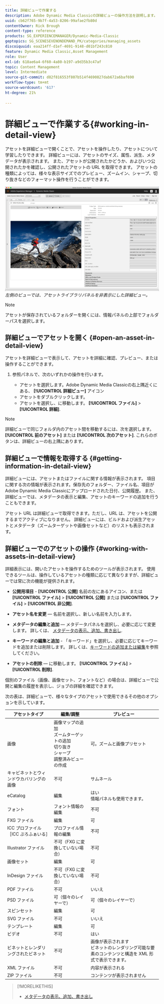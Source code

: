 ```yaml
---
title: 詳細ビューで作業する
description: Adobe Dynamic Media Classicの詳細ビューの操作方法を説明します。
uuid: cb62f765-9b7f-4a53-8206-99afae2fb80d
contentOwner: Rick Brough
content-type: reference
products: SG_EXPERIENCEMANAGER/Dynamic-Media-Classic
geptopics: SG_SCENESEVENONDEMAND_PK/categories/managing_assets
discoiquuid: eaa214ff-d1ef-4691-9148-d01bf243c810
feature: Dynamic Media Classic,Asset Management
role: User
exl-id: 618ae6a4-6f60-4a80-b197-a9d35b3c47af
topic: Content Management
level: Intermediate
source-git-commit: d82f816553f807b514f4690827dab672a6baf690
workflow-type: tm+mt
source-wordcount: '617'
ht-degree: 21%

---
```


# 詳細ビューで作業する{#working-in-detail-view}

アセットを詳細ビューで開くことで、アセットを操作したり、アセットについて学習したりできます。 詳細ビューには、アセットのサイズ、属性、派生、メタデータが表示されます。 また、アセットが公開されたかどうか、およびいつ公開されたかを確認し、公開されたアセットの URL を取得できます。 アセットの種類によっては、様々な表示サイズでのプレビュー、ズームイン、シャープ、切り抜きなどのフォーマット操作を行うことができます。

<!-- 

Comment Type: remark
Last Modified By: Rick Brough (rbrough@adobe.com)
Last Modified Date: 2018-06-14T13:52:46.623-0400

<p>as_detail_view_popup.png found in Downloads on local in folder "scene7-images"</p>

 -->

![詳細ビュー](/help/using/assets/image_0.img.png)
*左側のビューでは、アセットライブラリパネルを非表示にした詳細ビュー。*

>[!NOTE]
>
>アセットが保存されているフォルダーを開くには、情報パネルの上部でフォルダーパスを選択します。

## 詳細ビューでアセットを開く {#open-an-asset-in-detail-view}

アセットを詳細ビューで表示して、アセットを詳細に確認、プレビュー、または操作することができます。

1. 参照パネルで、次のいずれかの操作を行います。

   * アセットを選択します。Adobe Dynamic Media Classicの右上隅近くにある、 **[!UICONTROL 詳細ビュー]** アイコン
   * アセットをダブルクリックします。
   * アセットを選択し、に移動します。 **[!UICONTROL ファイル]** > **[!UICONTROL 詳細]**.

>[!NOTE]
>
>詳細ビューで同じフォルダ内のアセット間を移動するには、次を選択します。 **[!UICONTROL 前のアセット]** または **[!UICONTROL 次のアセット]**. これらのボタンは、詳細ビューの右上隅にあります。

## 詳細ビューで情報を取得する {#getting-information-in-detail-view}

詳細ビューには、アセットまたはファイルに関する情報が表示されます。 項目に関する次の情報が表示されます。保存先のフォルダー、ファイル名、項目がAdobe Dynamic Media Classicにアップロードされた日付、公開履歴。 また、詳細ビューでは、メタデータの表示と編集、アセットのキーワードの追加を行うこともできます。

アセット URL は詳細ビューで取得できます。ただし、URL は、アセットを公開するまでアクティブになりません。 詳細ビューには、ビルドおよび派生アセットとメタデータ（ズームターゲットや画像セットなど）のリストも表示されます。

## 詳細ビューでのアセットの操作 {#working-with-assets-in-detail-view}

詳細表示には、開いたアセットを操作するためのツールが表示されます。 使用できるツールは、操作しているアセットの種類に応じて異なりますが、詳細ビューでは常に次の機能が提供されます。

* **公開用項目** - **[!UICONTROL 公開]** 名前の左にあるアイコン、または **[!UICONTROL ファイル]** > **[!UICONTROL 公開]** または **[!UICONTROL ファイル]** > **[!UICONTROL 非公開]**.

* **アセット名を変更**  — 名前を選択し、新しい名前を入力します。

* **メタデータの編集と追加**  — メタデータパネルを選択し、必要に応じて変更します。 詳しくは、 [メタデータの表示、追加、書き出し](/help/using/viewing-adding-exporting-metadata.md).

* **キーワードの編集と追加** - 「キーワード」を選択し、必要に応じてキーワードを追加または削除します。 詳しくは、[キーワードの追加または編集](/help/using/viewing-adding-exporting-metadata.md)を参照してください。

* **アセットの削除**  — に移動します。 **[!UICONTROL ファイル]** > **[!UICONTROL 削除]**.

個別のファイル（画像、画像セット、フォントなど）の場合は、詳細ビューで公開と編集の履歴を表示し、ジョブの詳細を確認できます。

次の表は、詳細ビューで、様々なタイプのアセットで使用できるその他のオプションを示しています。

| アセットタイプ | 編集/調整 | プレビュー |
| --- | --- | --- |
| 画像 | 画像マップの追加<br>ズームターゲットの追加<br>切り抜き<br>シャープ<br>調整済みビューの作成 | 可。ズームと画像プリセット |
| キャビネットとウィンドウカバリングの画像 | 不可 | サムネール |
| eCatalog | 編集 | はい<br>情報パネルも使用できます。 |
| フォント | フォント情報の編集 | 不可 |
| FXG ファイル | 編集 | 可 |
| ICC プロファイル［ICC ぷろふぁいる］ | プロファイル情報の編集 | 不可 |
| Illustrator ファイル | 不可（FXG に変換していない場合） | 不可 |
| 画像セット | 編集 | 可 |
| InDesign ファイル | 不可（FXG に変換していない場合） | 不可 |
| PDF ファイル | 不可 | いいえ |
| PSD ファイル | 可（個々のレイヤーで） | 可（個々のレイヤーで） |
| スピンセット | 編集 | 可 |
| SVG ファイル | 不可 | いいえ |
| テンプレート | 編集 | 可 |
| ビデオ | 不可 | はい |
| ビネットとレンダリングされたビネット | 不可 | 画像が表示されます<br>ビネットのレンダリング可能な要素のコンテンツと構造を XML 形式で表示できます。 |
| XML ファイル | 不可 | 内容が表示される |
| ZIP ファイル | 不可 | コンテンツが表示されません |

>[!MORELIKETHIS]
>
>* [メタデータの表示、追加、書き出し](viewing-adding-exporting-metadata.md#viewing_adding_and_exporting_metadata)
